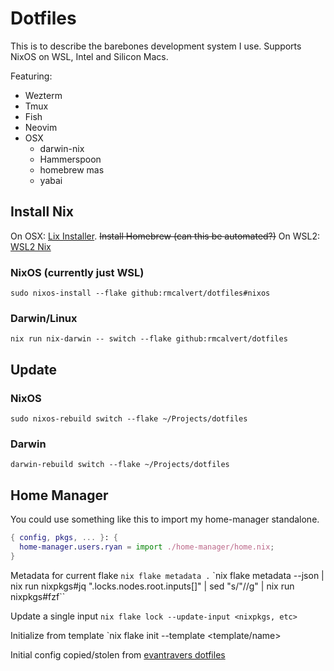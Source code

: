 # Dotfiles

This is to describe the barebones development system I use. Supports NixOS on WSL, Intel and Silicon Macs.

Featuring:
- Wezterm
- Tmux
- Fish
- Neovim
- OSX
  - darwin-nix
  - Hammerspoon
  - homebrew mas
  - yabai

## Install Nix

On OSX: [Lix Installer](https://git.lix.systems/lix-project/lix-installer).
        ~~Install Homebrew (can this be automated?)~~
On WSL2: [WSL2 Nix](https://github.com/nix-community/NixOS-WSL?tab=readme-ov-file)

### NixOS (currently just WSL)

`sudo nixos-install --flake github:rmcalvert/dotfiles#nixos`

### Darwin/Linux

`nix run nix-darwin -- switch --flake github:rmcalvert/dotfiles`

## Update

### NixOS

`sudo nixos-rebuild switch --flake ~/Projects/dotfiles`

### Darwin

`darwin-rebuild switch --flake ~/Projects/dotfiles`

## Home Manager

You could use something like this to import my home-manager standalone.

```nix
{ config, pkgs, ... }: {
  home-manager.users.ryan = import ./home-manager/home.nix;
}
```
Metadata for current flake
`nix flake metadata .`
`nix flake metadata --json | nix run nixpkgs#jq ".locks.nodes.root.inputs[]" | sed "s/\"//g" | nix run nixpkgs#fzf`` 

Update a single input
`nix flake lock --update-input <nixpkgs, etc>`

Initialize from template
`nix flake init --template <template/name>


Initial config copied/stolen from [evantravers dotfiles](https://github.com/evantravers/dotfiles/commit/7e4d12e66cf9a5d95424d575a8ea79c47e5ad95a)
